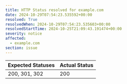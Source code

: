 ```yaml
---
title: HTTP Status resolved for example.com
date: 2024-10-29T07:54:23.535592+00:00
resolved: True
resolvedWhen: 2024-10-29T07:54:23.535603+00:00
resolvedStartTime: 2024-10-25T21:09:43.191474+00:00
severity: notice
affected:
  - example.com
section: issue
---
```


| Expected Statuses | Actual Status  |
|-------------------|----------------|
| 200, 301, 302 | 200 |
